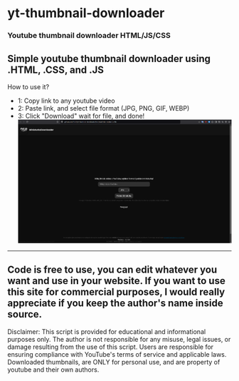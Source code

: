 # yt-thumbnail-downloader
### Youtube thumbnail downloader HTML/JS/CSS
Simple **youtube thumbnail downloader** using .HTML, .CSS, and .JS
---
How to use it?
- 1: Copy link to any youtube video
- 2: Paste link, and select file format (JPG, PNG, GIF, WEBP)
- 3: Click "Download" wait for file, and done!
![Preview](https://github.com/75rafi/yt-thumbnail-downloader/blob/main/page-preview.png?raw=true)
---
Code is free to use, you can edit whatever you want and use in your website. If you want to use this site for commercial purposes, I would really appreciate if you keep the author's name inside source.
---
Disclaimer: This script is provided for educational and informational purposes only. The author is not responsible for any misuse, legal issues, or damage resulting from the use of this script. Users are responsible for ensuring compliance with YouTube's terms of service and applicable laws. Downloaded thumbnails, are ONLY for personal use, and are property of youtube and their own authors.
